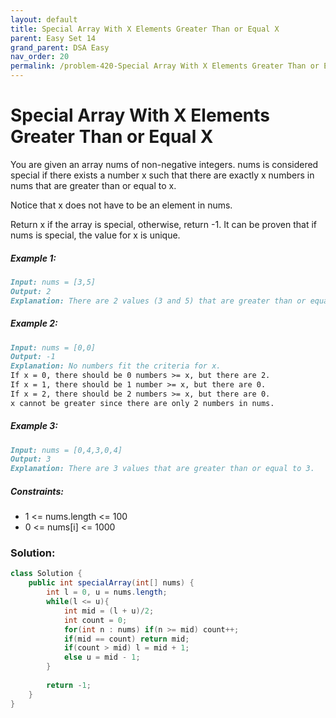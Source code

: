 ```yaml
---
layout: default
title: Special Array With X Elements Greater Than or Equal X
parent: Easy Set 14
grand_parent: DSA Easy
nav_order: 20
permalink: /problem-420-Special Array With X Elements Greater Than or Equal X/
---
```

# Special Array With X Elements Greater Than or Equal X

You are given an array nums of non-negative integers. nums is considered special if there exists a number x such that there are exactly x numbers in nums that are greater than or equal to x.

Notice that x does not have to be an element in nums.

Return x if the array is special, otherwise, return -1. It can be proven that if nums is special, the value for x is unique.

##### Example 1:
```markdown
Input: nums = [3,5]
Output: 2
Explanation: There are 2 values (3 and 5) that are greater than or equal to 2.
```

##### Example 2:
```markdown
Input: nums = [0,0]
Output: -1
Explanation: No numbers fit the criteria for x.
If x = 0, there should be 0 numbers >= x, but there are 2.
If x = 1, there should be 1 number >= x, but there are 0.
If x = 2, there should be 2 numbers >= x, but there are 0.
x cannot be greater since there are only 2 numbers in nums.
```
##### Example 3:
```markdown
Input: nums = [0,4,3,0,4]
Output: 3
Explanation: There are 3 values that are greater than or equal to 3.
```
##### Constraints:
* 1 <= nums.length <= 100
* 0 <= nums[i] <= 1000

### Solution:
```java
class Solution {
    public int specialArray(int[] nums) {
        int l = 0, u = nums.length;
        while(l <= u){
            int mid = (l + u)/2;
            int count = 0;
            for(int n : nums) if(n >= mid) count++;
            if(mid == count) return mid;
            if(count > mid) l = mid + 1;
            else u = mid - 1;
        }
        
        return -1;
    }
}
```